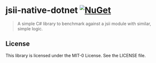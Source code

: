 # jsii-native-dotnet [![NuGet][nuget-image]][nuget-url]

> A simple C# library to benchmark against a jsii module with similar, simple logic.

## License

This library is licensed under the MIT-0 License. See the LICENSE file.

[nuget-image]: https://img.shields.io/nuget/v/AWSSamples.Jsii.Native
[nuget-url]: https://www.nuget.org/packages/AWSSamples.Jsii.Native/
